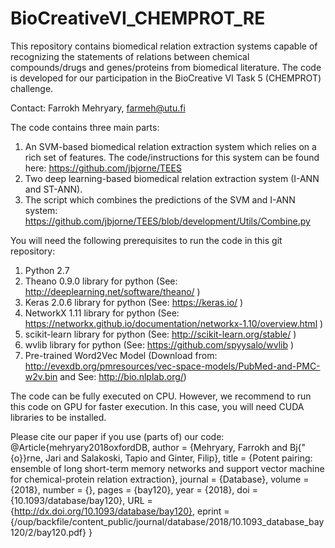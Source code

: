 # BioCreativeVI_CHEMPROT_RE
This repository contains biomedical relation extraction systems capable of recognizing the statements of relations between chemical compounds/drugs and genes/proteins from biomedical literature. The code is developed for our participation in the BioCreative VI Task 5 (CHEMPROT) challenge. 

Contact: Farrokh Mehryary, farmeh@utu.fi

The code contains three main parts:
1) An SVM-based biomedical relation extraction system which relies on a rich set of features. 
The code/instructions for this system can be found here: https://github.com/jbjorne/TEES
2) Two deep learning-based biomedical relation extraction system (I-ANN and ST-ANN).
3) The script which combines the predictions of the SVM and I-ANN system: https://github.com/jbjorne/TEES/blob/development/Utils/Combine.py

You will need the following prerequisites to run the code in this git repository:
1) Python 2.7
2) Theano 0.9.0 library for python (See: http://deeplearning.net/software/theano/ )
3) Keras 2.0.6  library for python (See: https://keras.io/ )
4) NetworkX 1.11 library for python (See: https://networkx.github.io/documentation/networkx-1.10/overview.html )
5) scikit-learn library for python (See: http://scikit-learn.org/stable/ )
6) wvlib library for python (See: https://github.com/spyysalo/wvlib )
7) Pre-trained Word2Vec Model (Download from: http://evexdb.org/pmresources/vec-space-models/PubMed-and-PMC-w2v.bin and See: http://bio.nlplab.org/)

The code can be fully executed on CPU. However, we recommend to run this code on GPU for faster execution. 
In this case, you will need CUDA libraries to be installed. 

Please cite our paper if you use (parts of) our code: 
@Article{mehryary2018oxfordDB,
author = {Mehryary, Farrokh and Bj{\"{o}}rne, Jari and Salakoski, Tapio and Ginter, Filip},
title = {Potent pairing: ensemble of long short-term memory networks and support vector machine for chemical-protein relation extraction},
journal = {Database},
volume = {2018},
number = {},
pages = {bay120},
year = {2018},
doi = {10.1093/database/bay120},
URL = {http://dx.doi.org/10.1093/database/bay120},
eprint = {/oup/backfile/content_public/journal/database/2018/10.1093_database_bay120/2/bay120.pdf}
}
